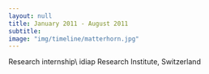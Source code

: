 ```yaml
---
layout: null
title: January 2011 - August 2011
subtitle:
image: "img/timeline/matterhorn.jpg"
---
```

Research internship\\
idiap Research Institute, Switzerland
